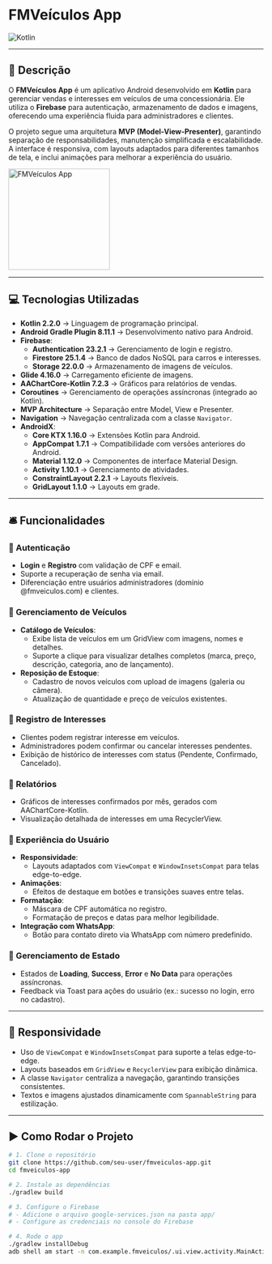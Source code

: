 # FMVeículos App

![Kotlin](https://img.shields.io/badge/Kotlin-2.2.0-purple?logo=kotlin)

---

## 📃 Descrição

O **FMVeículos App** é um aplicativo Android desenvolvido em **Kotlin** para gerenciar vendas e interesses em veículos de uma concessionária. Ele utiliza o **Firebase** para autenticação, armazenamento de dados e imagens, oferecendo uma experiência fluida para administradores e clientes.

O projeto segue uma arquitetura **MVP (Model-View-Presenter)**, garantindo separação de responsabilidades, manutenção simplificada e escalabilidade. A interface é responsiva, com layouts adaptados para diferentes tamanhos de tela, e inclui animações para melhorar a experiência do usuário.

<img src="media/app_screenshot.png" alt="FMVeículos App" width="200"/>

---

## 💻 Tecnologias Utilizadas

- **Kotlin 2.2.0** → Linguagem de programação principal.
- **Android Gradle Plugin 8.11.1** → Desenvolvimento nativo para Android.
- **Firebase**:
  - **Authentication 23.2.1** → Gerenciamento de login e registro.
  - **Firestore 25.1.4** → Banco de dados NoSQL para carros e interesses.
  - **Storage 22.0.0** → Armazenamento de imagens de veículos.
- **Glide 4.16.0** → Carregamento eficiente de imagens.
- **AAChartCore-Kotlin 7.2.3** → Gráficos para relatórios de vendas.
- **Coroutines** → Gerenciamento de operações assíncronas (integrado ao Kotlin).
- **MVP Architecture** → Separação entre Model, View e Presenter.
- **Navigation** → Navegação centralizada com a classe `Navigator`.
- **AndroidX**:
  - **Core KTX 1.16.0** → Extensões Kotlin para Android.
  - **AppCompat 1.7.1** → Compatibilidade com versões anteriores do Android.
  - **Material 1.12.0** → Componentes de interface Material Design.
  - **Activity 1.10.1** → Gerenciamento de atividades.
  - **ConstraintLayout 2.2.1** → Layouts flexíveis.
  - **GridLayout 1.1.0** → Layouts em grade.

---

## 🛎️ Funcionalidades

### 🔹 Autenticação
- **Login** e **Registro** com validação de CPF e email.
- Suporte a recuperação de senha via email.
- Diferenciação entre usuários administradores (domínio @fmveiculos.com) e clientes.

### 🔹 Gerenciamento de Veículos
- **Catálogo de Veículos**:
  - Exibe lista de veículos em um GridView com imagens, nomes e detalhes.
  - Suporte a clique para visualizar detalhes completos (marca, preço, descrição, categoria, ano de lançamento).
- **Reposição de Estoque**:
  - Cadastro de novos veículos com upload de imagens (galeria ou câmera).
  - Atualização de quantidade e preço de veículos existentes.

### 🔹 Registro de Interesses
- Clientes podem registrar interesse em veículos.
- Administradores podem confirmar ou cancelar interesses pendentes.
- Exibição de histórico de interesses com status (Pendente, Confirmado, Cancelado).

### 🔹 Relatórios
- Gráficos de interesses confirmados por mês, gerados com AAChartCore-Kotlin.
- Visualização detalhada de interesses em uma RecyclerView.

### 🔹 Experiência do Usuário
- **Responsividade**:
  - Layouts adaptados com `ViewCompat` e `WindowInsetsCompat` para telas edge-to-edge.
- **Animações**:
  - Efeitos de destaque em botões e transições suaves entre telas.
- **Formatação**:
  - Máscara de CPF automática no registro.
  - Formatação de preços e datas para melhor legibilidade.
- **Integração com WhatsApp**:
  - Botão para contato direto via WhatsApp com número predefinido.

### 🔹 Gerenciamento de Estado
- Estados de **Loading**, **Success**, **Error** e **No Data** para operações assíncronas.
- Feedback via Toast para ações do usuário (ex.: sucesso no login, erro no cadastro).

---

## 📱 Responsividade

- Uso de `ViewCompat` e `WindowInsetsCompat` para suporte a telas edge-to-edge.
- Layouts baseados em `GridView` e `RecyclerView` para exibição dinâmica.
- A classe `Navigator` centraliza a navegação, garantindo transições consistentes.
- Textos e imagens ajustados dinamicamente com `SpannableString` para estilização.

---

## ▶️ Como Rodar o Projeto

```bash
# 1. Clone o repositório
git clone https://github.com/seu-user/fmveiculos-app.git
cd fmveiculos-app

# 2. Instale as dependências
./gradlew build

# 3. Configure o Firebase
# - Adicione o arquivo google-services.json na pasta app/
# - Configure as credenciais no console do Firebase

# 4. Rode o app
./gradlew installDebug
adb shell am start -n com.example.fmveiculos/.ui.view.activity.MainActivity
